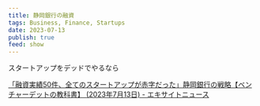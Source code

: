 ```yaml
---
title: 静岡銀行の融資
tags: Business, Finance, Startups
date: 2023-07-13
publish: true
feed: show
---
```


スタートアップをデッドでやるなら

[「融資実績50件、全てのスタートアップが赤字だった」静岡銀行の戦略【ベンチャーデットの教科書】 (2023年7月13日) - エキサイトニュース](https://www.excite.co.jp/news/article/Startupdb_24331/)


